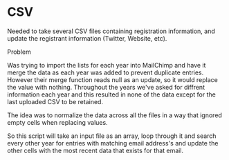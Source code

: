 # CSV

Needed to take several CSV files containing registration information, and update the registrant information 
(Twitter, Website, etc).

Problem

Was trying to import the lists for each year into MailChimp and have it merge the data as each year was added to prevent 
duplicate entries. However their merge function reads null as an update, so it would replace the value with nothing. 
Throughout the years we've asked for diffrent information each year and this resulted in none of the data except for 
the last uploaded CSV to be retained. 

The idea was to normalize the data across all the files in a way that ignored empty cells when replacing values. 

So this script will take an input file as an array, loop through it and search every other year for entries with matching 
email address's and update the other cells with the most recent data that exists for that email. 
